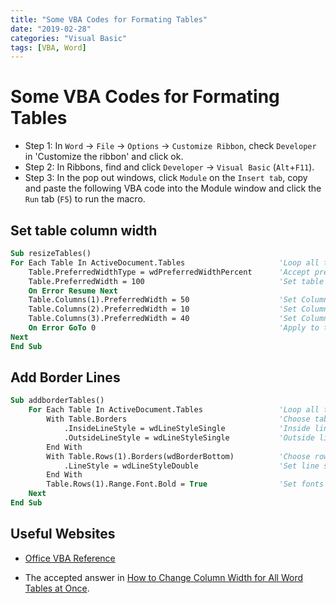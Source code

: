 ```yaml
---
title: "Some VBA Codes for Formating Tables"
date: "2019-02-28"
categories: "Visual Basic"
tags: [VBA, Word]
---
```


# Some VBA Codes for Formating Tables

- Step 1: In `Word` -> `File` -> `Options` -> `Customize Ribbon`, check `Developer` in 'Customize the ribbon' and click ok.
- Step 2: In Ribbons, find and click `Developer` -> `Visual Basic` (`Alt`+`F11`).
- Step 3: In the pop out windows, click `Module` on the `Insert tab`, copy and paste the following VBA code into the Module window and click the `Run` tab (`F5`) to run the macro.
  
## Set table column width

```vb
Sub resizeTables()
For Each Table In ActiveDocument.Tables                     'Loop all tables in the active document
    Table.PreferredWidthType = wdPreferredWidthPercent      'Accept preferred widths as a percentage of window width,
    Table.PreferredWidth = 100                              'Set table width=100%
    On Error Resume Next
    Table.Columns(1).PreferredWidth = 50                    'Set Column 1 width to 45%.
    Table.Columns(2).PreferredWidth = 10                    'Set Column 2 width to 10%
    Table.Columns(3).PreferredWidth = 40                    'Set Column 3 width to 45%
    On Error GoTo 0                                         'Apply to table with less columns
Next
End Sub
```

## Add Border Lines

```vb
Sub addborderTables()
    For Each Table In ActiveDocument.Tables                 'Loop all tables in the active document
        With Table.Borders                                  'Choose table border for action
            .InsideLineStyle = wdLineStyleSingle            'Inside line style
            .OutsideLineStyle = wdLineStyleSingle           'Outside line style
        End With
        With Table.Rows(1).Borders(wdBorderBottom)          'Choose row(1) bottom line for action
            .LineStyle = wdLineStyleDouble                  'Set line style to double line
        End With
        Table.Rows(1).Range.Font.Bold = True                'Set fonts in row(1) to bold
    Next
End Sub
```

## Useful Websites

- [Office VBA Reference](https://docs.microsoft.com/en-us/office/vba/api/overview/)

- The accepted answer in [How to Change Column Width for All Word Tables at Once](https://superuser.com/questions/838568/how-to-change-column-width-for-all-word-tables-at-once).